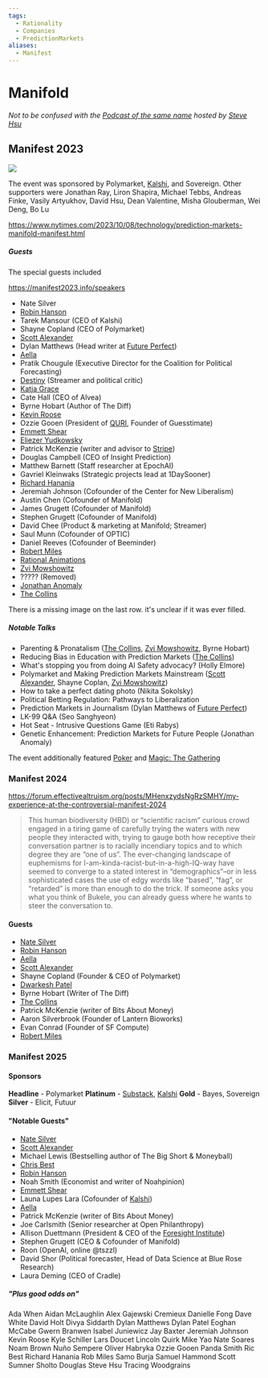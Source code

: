 ```yaml
---
tags:
  - Rationality
  - Companies
  - PredictionMarkets
aliases:
  - Manifest
---
```

# Manifold
_Not to be confused with the [Podcast of the same name](https://www.manifold1.com/about) hosted by [Steve Hsu](Information%20Processing.md)_

## Manifest 2023

![](../images/Manifold/manifest-2023/hanania-party-tweet-2023.png)


The event was sponsored by Polymarket, [Kalshi](Kalshi.md), and Sovereign. Other supporters were Jonathan Ray, Liron Shapira, Michael Tebbs, Andreas Finke, Vasily Artyukhov, David Hsu, Dean Valentine, Misha Glouberman, Wei Deng, Bo Lu

https://www.nytimes.com/2023/10/08/technology/prediction-markets-manifold-manifest.html

 
##### Guests

The special guests included

https://manifest2023.info/speakers

- Nate Silver
- [Robin Hanson](Overcoming%20Bias.md)
- Tarek Mansour (CEO of Kalshi)
- Shayne Copland (CEO of Polymarket)
- [Scott Alexander](Astral%20Codex%20Ten.md)
- Dylan Matthews (Head writer at [Future Perfect](Future%20Perfect.md))
- [Aella](Aella.md)
- Pratik Chougule (Executive Director for the Coalition for Political Forecasting)
- [Destiny](Destiny.md) (Streamer and political critic)
- [Katja Grace](AI%20Impacts.md)
- Cate Hall (CEO of Alvea)
- Byrne Hobart (Author of The Diff)
- [Kevin Roose](Kevin%20Roose.md)
- Ozzie Gooen (President of [QURI](QURI.md), Founder of Guesstimate)
- [Emmett Shear](Emmett%20Shear.md)
- [Eliezer Yudkowsky](Eliezer%20Yudkowsky.md)
- Patrick McKenzie (writer and advisor to [Stripe](Stripe.md))
- Douglas Campbell (CEO of Insight Prediction)
- Matthew Barnett (Staff researcher at EpochAI)
- Gavriel Kleinwaks (Strategic projects lead at 1DaySooner)
- [Richard Hanania](Richard%20Hanania.md)
- Jeremiah Johnson (Cofounder of the Center for New Liberalism)
- Austin Chen (Cofounder of Manifold)
- James Grugett (Cofounder of Manifold)
- Stephen Grugett (Cofounder of Manifold)
- David Chee (Product & marketing at Manifold; Streamer)
- Saul Munn (Cofounder of OPTIC)
- Daniel Reeves (Cofounder of Beeminder)
- [Robert Miles](Robert%20Miles.md)
- [Rational Animations](Rational%20Animations.md)
- [Zvi Mowshowitz](Zvi%20Mowshowitz.md)
- ????? (Removed)
- [Jonathan Anomaly](Jonathan%20Anomaly.md)
- [The Collins](The%20Collins.md)

There is a missing image on the last row. it's unclear if it was ever filled.

##### Notable Talks

- Parenting & Pronatalism ([The Collins](The%20Collins.md), [Zvi Mowshowitz](Zvi%20Mowshowitz.md), Byrne Hobart)
- Reducing Bias in Education with Prediction Markets ([The Collins](The%20Collins.md))
- What's stopping you from doing AI Safety advocacy? (Holly Elmore)
- Polymarket and Making Prediction Markets Mainstream ([Scott Alexander](Astral%20Codex%20Ten.md), Shayne Coplan, [Zvi Mowshowitz](Zvi%20Mowshowitz.md))
- How to take a perfect dating photo (Nikita Sokolsky)
- Political Betting Regulation: Pathways to Liberalization
- Prediction Markets in Journalism (Dylan Matthews of [Future Perfect](Future%20Perfect.md))
- LK-99 Q&A (Seo Sanghyeon)
- Hot Seat - Intrusive Questions Game (Eti Rabys)
- Genetic Enhancement: Prediction Markets for Future People (Jonathan Anomaly)

The event additionally featured [Poker](Poker.md) and [Magic: The Gathering](Magic%20The%20Gathering.md)

### Manifest 2024


https://forum.effectivealtruism.org/posts/MHenxzydsNgRzSMHY/my-experience-at-the-controversial-manifest-2024

>This human biodiversity (HBD) or “scientific racism” curious crowd engaged in a tiring game of carefully trying the waters with new people they interacted with, trying to gauge both how receptive their conversation partner is to racially incendiary topics and to which degree they are “one of us”. The ever-changing landscape of euphemisms for I-am-kinda-racist-but-in-a-high-IQ-way have seemed to converge to a stated interest in “demographics”–or in less sophisticated cases the use of edgy words like “based”, “fag”, or “retarded” is more than enough to do the trick. If someone asks you what you think of Bukele, you can already guess where he wants to steer the conversation to.

#### Guests


- [Nate Silver](Nate%20Silver.md)
- [Robin Hanson](Overcoming%20Bias.md)
- [Aella](Aella.md)
- [Scott Alexander](Astral%20Codex%20Ten.md)
- Shayne Copland (Founder & CEO of Polymarket)
- [Dwarkesh Patel](Dwarkesh%20Patel.md)
- Byrne Hobart (Writer of The Diff)
- [The Collins](The%20Collins.md)
- Patrick McKenzie (writer of Bits About Money)
- Aaron Silverbrook (Founder of Lantern Bioworks)
- Evan Conrad (Founder of SF Compute)
- [Robert Miles](Robert%20Miles.md)






### Manifest 2025



#### Sponsors

**Headline** - Polymarket
**Platinum** - [Substack](Chris%20Best.md), [Kalshi](Kalshi.md)
**Gold** - Bayes, Sovereign
**Silver** - Elicit, Futuur



#### "Notable Guests"

- [Nate Silver](Nate%20Silver.md)
- [Scott Alexander](Astral%20Codex%20Ten.md)
- Michael Lewis (Bestselling author of The Big Short & Moneyball)
- [Chris Best](Chris%20Best.md)
- [Robin Hanson](Overcoming%20Bias.md)
- Noah Smith (Economist and writer of Noahpinion)
- [Emmett Shear](Emmett%20Shear.md)
- Launa Lupes Lara (Cofounder of [Kalshi](Kalshi.md))
- [Aella](Aella.md)
- Patrick McKenzie (writer of Bits About Money)
- Joe Carlsmith (Senior researcher at Open Philanthropy)
- Allison Duettmann (President & CEO of the [Foresight Institute](Foresight%20Institute.md))
- Stephen Grugett (CEO & Cofounder of Manifold)
- Roon (OpenAI, online @tszzl)
- David Shor (Political forecaster, Head of Data Science at Blue Rose Research)
- Laura Deming (CEO of Cradle)

##### "Plus good odds on"

Ada When
Aidan McLaughlin
Alex Gajewski
Cremieux
Danielle Fong
Dave White
David Holt
Divya Siddarth
Dylan Matthews
Dylan Patel
Eoghan McCabe
Gwern Branwen
Isabel Juniewicz
Jay Baxter
Jeremiah Johnson
Kevin Roose
Kyle Schiller
Lars Doucet
Lincoln Quirk
Mike Yao
Nate Soares
Noam Brown
Nuño Sempere
Oliver Habryka
Ozzie Gooen
Panda Smith
Ric Best
Richard Hanania
Rob Miles
Samo Burja
Samuel Hammond
Scott Sumner
Sholto Douglas
Steve Hsu
Tracing Woodgrains


